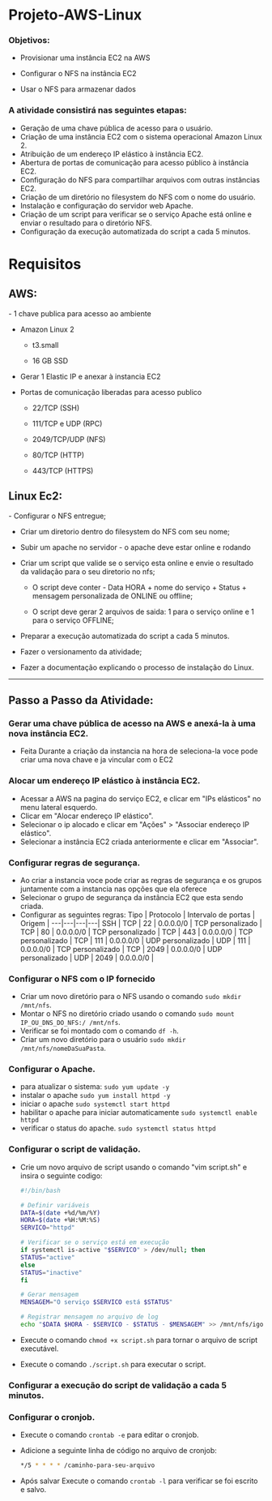 <h1>Projeto-AWS-Linux</h1>

<h3>Objetivos:</h3>

- Provisionar uma instância EC2 na AWS

- Configurar o NFS na instância EC2
  
- Usar o NFS para armazenar dados

<h3>A atividade consistirá nas seguintes etapas:</h3>

- Geração de uma chave pública de acesso para o usuário.
- Criação de uma instância EC2 com o sistema operacional Amazon Linux 2.
- Atribuição de um endereço IP elástico à instância EC2.
- Abertura de portas de comunicação para acesso público à instância EC2.
- Configuração do NFS para compartilhar arquivos com outras instâncias EC2.
- Criação de um diretório no filesystem do NFS com o nome do usuário.
- Instalação e configuração do servidor web Apache.
- Criação de um script para verificar se o serviço Apache está online e enviar o resultado para o diretório NFS.
- Configuração da execução automatizada do script a cada 5 minutos.

<h1>Requisitos</h1>

<h2>AWS:</h2>
- 1 chave publica para acesso ao ambiente

- Amazon Linux 2
    
    - t3.small
    
    - 16 GB SSD

- Gerar 1 Elastic IP e anexar à instancia EC2

- Portas de comunicação liberadas para acesso publico
    
    - 22/TCP (SSH)
    
    - 111/TCP e UDP (RPC)
    
    - 2049/TCP/UDP (NFS)
    
    - 80/TCP (HTTP)
    
    - 443/TCP (HTTPS)

<h2>Linux Ec2:</h2>
- Configurar o NFS entregue;

- Criar um diretorio dentro do filesystem do NFS com seu nome;

- Subir um apache no servidor - o apache deve estar online e rodando

- Criar um script que valide se o serviço esta online e envie o resultado da
validação para o seu diretorio no nfs;

    - O script deve conter - Data HORA + nome do serviço + Status + mensagem
      personalizada de ONLINE ou offline;
      
    - O script deve gerar 2 arquivos de saida: 1 para o serviço online e 1 para o
      serviço OFFLINE;
      
- Preparar a execução automatizada do script a cada 5 minutos.

- Fazer o versionamento da atividade;

- Fazer a documentação explicando o processo de instalação do Linux.

--------------------------------------------------------------------------------------------------


<h2>Passo a Passo da Atividade: </h2>

### Gerar uma chave pública de acesso na AWS e anexá-la à uma nova instância EC2.
- Feita Durante a criação da instancia na hora de seleciona-la voce pode criar uma nova chave e ja vincular com o EC2


### Alocar um endereço IP elástico à instância EC2.

- Acessar a AWS na pagina do serviço EC2, e clicar em "IPs elásticos" no menu lateral esquerdo.
- Clicar em "Alocar endereço IP elástico".
- Selecionar o ip alocado e clicar em "Ações" > "Associar endereço IP elástico".
- Selecionar a instância EC2 criada anteriormente e clicar em "Associar".

### Configurar regras de segurança.
- Ao criar a instancia voce pode criar as regras de segurança e os grupos juntamente com a instancia nas opções que ela oferece
- Selecionar o grupo de segurança da instância EC2 que esta sendo criada.
- Configurar as seguintes regras:
    Tipo | Protocolo | Intervalo de portas | Origem |
    ---|---|---|---|
    SSH | TCP | 22 | 0.0.0.0/0 |
    TCP personalizado | TCP | 80 | 0.0.0.0/0 |
    TCP personalizado | TCP | 443 | 0.0.0.0/0 |
    TCP personalizado | TCP | 111 | 0.0.0.0/0 |
    UDP personalizado | UDP | 111 | 0.0.0.0/0 |
    TCP personalizado | TCP | 2049 | 0.0.0.0/0 |
    UDP personalizado | UDP | 2049 | 0.0.0.0/0 |

### Configurar o NFS com o IP fornecido

- Criar um novo diretório para o NFS usando o comando `sudo mkdir /mnt/nfs`.
- Montar o NFS no diretório criado usando o comando `sudo mount IP_OU_DNS_DO_NFS:/ /mnt/nfs`.
- Verificar se foi montado com o comando `df -h`.
- Criar um novo diretório para o usuário `sudo mkdir /mnt/nfs/nomeDaSuaPasta`.

### Configurar o Apache.

- para atualizar o sistema: `sudo yum update -y`
- instalar o apache `sudo yum install httpd -y`
- iniciar o apache `sudo systemctl start httpd`
- habilitar o apache para iniciar automaticamente `sudo systemctl enable httpd`
- verificar o status do apache. `sudo systemctl status httpd`

### Configurar o script de validação.

- Crie um novo arquivo de script usando o comando "vim script.sh" e insira o seguinte codigo:
    ```bash
    #!/bin/bash

    # Definir variáveis
    DATA=$(date +%d/%m/%Y)
    HORA=$(date +%H:%M:%S)
    SERVICO="httpd"

    # Verificar se o serviço está em execução
    if systemctl is-active "$SERVICO" > /dev/null; then
    STATUS="active"
    else
    STATUS="inactive"
    fi

    # Gerar mensagem
    MENSAGEM="O serviço $SERVICO está $STATUS"

    # Registrar mensagem no arquivo de log
    echo "$DATA $HORA - $SERVICO - $STATUS - $MENSAGEM" >> /mnt/nfs/igor/statusServer.txt
    ```
    
- Execute o comando `chmod +x script.sh` para tornar o arquivo de script executável.
- Execute o comando `./script.sh` para executar o script.

### Configurar a execução do script de validação a cada 5 minutos.

### Configurar o cronjob.

- Execute o comando `crontab -e` para editar o cronjob.
- Adicione a seguinte linha de código no arquivo de cronjob:
    ```bash
    */5 * * * * /caminho-para-seu-arquivo
    ```
    
- Após salvar Execute o comando `crontab -l` para verificar se foi escrito e salvo.

</details>
